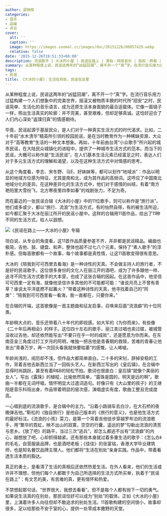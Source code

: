 ```yaml
---
author: 梁晓辉
categories:
- 音乐
- 品碟
- 评论
cover:
  alt: ''
  caption: ''
  image: https://images.soomal.cc/images/doc/20151226/00057429.webp
  relative: false
date: '2015-12-26T19:51:33+08:00'
description: 流浪歌手 | 大冰的小屋 | 民谣在路上 | 源自：网易音乐 | 版权：转载 |  平均/总评分：10.00/20
summary: 从某种程度上说，民谣这两年的“凶猛回潮”，离不开一个“真”字。在流行音乐用力过猛构建一个人们想象中的完美世界，摇滚又被物质丰腴的时代所“招安”之时，民谣简单、生活化的音乐语言，成为还原生活本身面貌的最合适载体。它像一面镜子一样，照出生活真实的轮廓……
tags:
- 民谣
title: 《大冰的小屋》：生活在别处，民谣在这里
---
```


从某种程度上说，民谣这两年的“凶猛回潮”，离不开一个“真”字。在流行音乐用力过猛构建一个人们想象中的完美世界，摇滚又被物质丰腴的时代所“招安”之时，民谣简单、生活化的音乐语言，成为还原生活本身面貌的最合适载体。它像一面镜子一样，照出生活真实的轮廓：并不完美，甚至艰难，但却足够真诚。这恰好迎合了人们内心深处“返璞归真”的情感期待。

毕竟，民谣起源于基层民众，是人们对于一种真实生活方式的时代渴求。比如，二十年前“水木清华”精英所引领的校园民谣，是在当时教育作为一种稀缺资源，大众对于“高等教育”生活的一种文本想象。再如，十年前由台湾“小众歌手”所兴起的城市民谣，在大陆民众城镇化的进程中，提供了一种城市生活方式的范本。而当下的民谣，大概可以称作是“生活民谣”，在人们基本生活元素已经富足之时，表达人们对于多元生活方式的理解和渴望，以及在这种生活方式中对情感的思考。

从这个角度看，李志、宋冬野、马E、好妹妹等，都可以划作“地域派”：作品以明显的地域方位感为特征，尤其是南和北，成为其作品的高频词。这呼应了中国南北地域分化的差异。在这种差异化的生活方式中，他们对于感情的纠结，有着“南方艳阳里大雪纷飞，北方寒夜里四季如春”的戏剧张力，不足为奇。

而在最近的一张民谣合辑《大冰的小屋》中的11位歌手，则可以称作是“旅行派”。他们或多或少，都以“旅行、流浪”为生活方式，有的怡然自得，有的被生活所迫，如今都汇聚于大冰在丽江所开的民谣小屋中。这样的合辑用11首作品，给出了11种不同的生活方式，给人以遐想。

![《民谣在路上――大冰的小屋》专辑](https://images.soomal.cc/images/doc/20151226/00057428.webp)





坦白说，从专业的角度看，这11首作品质量参差不齐，并非都是民谣精品。编曲也极简，吉他、鼓、键盘、和声，整体也超不过七八个元素，保持了“素人歌手”的淳朴感。但每首歌都有一个故事，每个故事都是真性情，让这11首歌变得很有意思。

大冰的《陪我到可可西里去看海》是一种诗性的天真。不会做主持人的旅行者，不是好的民谣歌手。这位很多身份的文化人在丽江开的酒吧，成为了许多跟他一样、追寻不同生活方式歌手的大本营，也成了这张合辑的因起。在这首作品中，他坚信可可西里一定有海，就像他坚信许多其他的不可能都可能：“谁说月亮上不曾有青草？谁说太平洋底燃不起篝火？”带着这种诗性的天真，他寻找着自己的“同类”：“陪我到可可西里看一看海，我一直都在，只要你来。”

在合辑的开端，这首歌像是一首主题曲和征友启事，召唤来后面“流浪癖”的十位同类。

年龄稍大点的，音乐还带着八十年代的即视感。如大军的《为你而来》，有些像《二十年后再相会》的样子。这位四十左右的歌手，丽江卖过唱也卖过碟，被城管没收过吉他，却还依然能写出“不要只在乎一时的成败”，还是愿意为你而来。在东南亚金三角度过打工岁月的阿明，唯独一把吉他是青春期的救赎，苦难的青春让他发出“青春万岁，再一次回头看我就快要枯萎”的感慨，让人唏嘘。

年龄尚浅的，阅历却不浅，但作品大都简单直白。二十多的宋钊，辞掉安稳的工作，背着吉他去新西兰当了一回街头艺人。在新西兰写出的《皇后镇》，在合辑中显得时尚跳跃，甚至有着R&B的轻松节拍。歌词也很直白：皇后镇“就像个美丽的女人”。写出《露珠》的植程，比喻依然简单，“露珠是圆的，明天是远的啊”。歌曲一半都在无词哼唱，情怀明显大过遣词造句。好像只有《大山里的孩子》的王继阳是音乐科班出身，作品带着明显的层次感，演唱虚实有度，歌曲工整且完成度高。

一心唱到底的流浪歌手，是合辑中的主力。“沿着小路骑车去白沙，在大石桥的夜晚弹吉他。”靳松的《独自旅行》是他自己版本的《旅行的意义》，也是他生活方式的最好标注。《流浪的小孩》菜刀，是第一个背着吉他徒步穿越罗布泊的流浪歌手，用“繁华的霓虹，映不出山的寂寞，空空的行囊，遥远的梦”勾勒出流浪的清苦与思乡。《放了吧》的路平，当过三次“逃兵”，却怎么都逃不出有“流浪癖”的内心，越想放了吧，心却抓得越紧。还有那些本身就过着多重生活的歌手：《怎么办》的毛毛，自营服装品牌，也是酒吧老板；《佳佳》的张宴铭，香港大学毕业建筑师，也是知名餐饮品牌主理人。他们都将“生活在别处”亲身实践。作品中，带着看透生活本质的豁达。

真正的勇士，是看清了生活的真相后还依然热爱生活。在外人看来，他们的生活或许并不理想，但他们每个人都敢于为自己所选择的生活方式所买单，执着于“民谣在路上”：有文艺的美，有苦难的真，更有情怀和热爱。

不禁想起那句话，“世界很大，我想去看看”。但不是每个人都有抛下一切的勇气。如果说生活真的在别处，那民谣恰好可以成为“别处”的载体。正如《大冰的小屋》里，上演着许多人向往但却不敢追求的别处生活。11首歌构建的空间很小，故事却很多，足以给那些不安于室的心，提供一处零成本撒野的天堂。